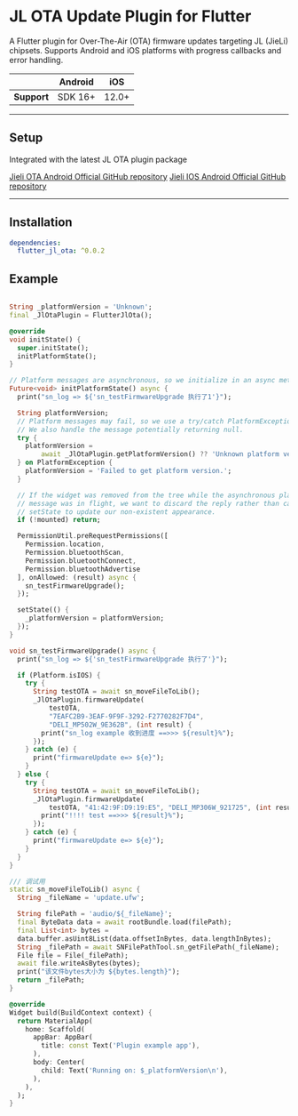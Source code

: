 # JL OTA Update Plugin for Flutter

A Flutter plugin for Over-The-Air (OTA) firmware updates targeting JL (JieLi) chipsets. Supports
Android and iOS platforms with progress callbacks and error handling.

|             | Android | iOS   |
|-------------|---------|-------|
| **Support** | SDK 16+ | 12.0+ |

---

## Setup

Integrated with the latest JL OTA plugin package

[Jieli OTA Android Official GitHub repository](https://github.com/Jieli-Tech/Android-JL_OTA)
[Jieli IOS Android Official GitHub repository](https://github.com/Jieli-Tech/Android-JL_OTA)

---

## Installation

```yaml
dependencies:
  flutter_jl_ota: ^0.0.2
```

## Example

<?code-excerpt "basic.dart (basic-example)"?>

```dart

String _platformVersion = 'Unknown';
final _JlOtaPlugin = FlutterJlOta();

@override
void initState() {
  super.initState();
  initPlatformState();
}

// Platform messages are asynchronous, so we initialize in an async method.
Future<void> initPlatformState() async {
  print("sn_log => ${'sn_testFirmwareUpgrade 执行了1'}");

  String platformVersion;
  // Platform messages may fail, so we use a try/catch PlatformException.
  // We also handle the message potentially returning null.
  try {
    platformVersion =
        await _JlOtaPlugin.getPlatformVersion() ?? 'Unknown platform version';
  } on PlatformException {
    platformVersion = 'Failed to get platform version.';
  }

  // If the widget was removed from the tree while the asynchronous platform
  // message was in flight, we want to discard the reply rather than calling
  // setState to update our non-existent appearance.
  if (!mounted) return;

  PermissionUtil.preRequestPermissions([
    Permission.location,
    Permission.bluetoothScan,
    Permission.bluetoothConnect,
    Permission.bluetoothAdvertise
  ], onAllowed: (result) async {
    sn_testFirmwareUpgrade();
  });

  setState(() {
    _platformVersion = platformVersion;
  });
}

void sn_testFirmwareUpgrade() async {
  print("sn_log => ${'sn_testFirmwareUpgrade 执行了'}");

  if (Platform.isIOS) {
    try {
      String testOTA = await sn_moveFileToLib();
      _JlOtaPlugin.firmwareUpdate(
          testOTA,
          "7EAFC2B9-3EAF-9F9F-3292-F2770282F7D4",
          "DELI_MP502W_9E362B", (int result) {
        print("sn_log example 收到进度 ==>>> ${result}%");
      });
    } catch (e) {
      print("firmwareUpdate e=> ${e}");
    }
  } else {
    try {
      String testOTA = await sn_moveFileToLib();
      _JlOtaPlugin.firmwareUpdate(
          testOTA, "41:42:9F:D9:19:E5", "DELI_MP306W_921725", (int result) {
        print("!!!! test ==>>> ${result}%");
      });
    } catch (e) {
      print("firmwareUpdate e=> ${e}");
    }
  }
}

/// 调试用
static sn_moveFileToLib() async {
  String _fileName = 'update.ufw';

  String filePath = 'audio/${_fileName}';
  final ByteData data = await rootBundle.load(filePath);
  final List<int> bytes =
  data.buffer.asUint8List(data.offsetInBytes, data.lengthInBytes);
  String _filePath = await SNFilePathTool.sn_getFilePath(_fileName);
  File file = File(_filePath);
  await file.writeAsBytes(bytes);
  print("该文件bytes大小为 ${bytes.length}");
  return _filePath;
}

@override
Widget build(BuildContext context) {
  return MaterialApp(
    home: Scaffold(
      appBar: AppBar(
        title: const Text('Plugin example app'),
      ),
      body: Center(
        child: Text('Running on: $_platformVersion\n'),
      ),
    ),
  );
}
```
